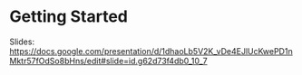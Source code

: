 # Getting Started

Slides:
https://docs.google.com/presentation/d/1dhaoLb5V2K_vDe4EJlUcKwePD1nMktr57fOdSo8bHns/edit#slide=id.g62d73f4db0_10_7